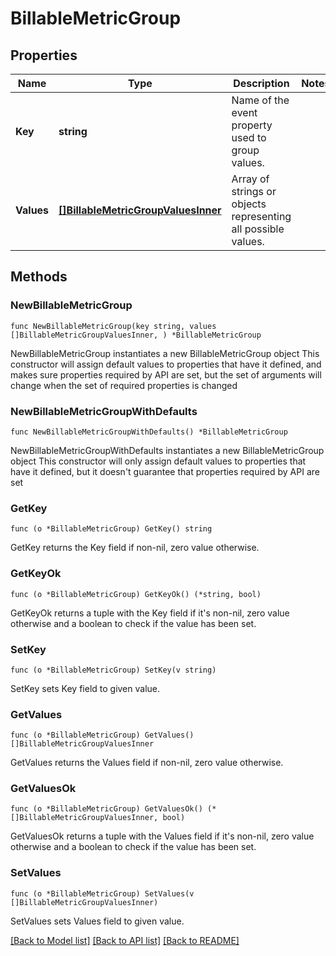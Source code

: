 # BillableMetricGroup

## Properties

Name | Type | Description | Notes
------------ | ------------- | ------------- | -------------
**Key** | **string** | Name of the event property used to group values. | 
**Values** | [**[]BillableMetricGroupValuesInner**](BillableMetricGroupValuesInner.md) | Array of strings or objects representing all possible values. | 

## Methods

### NewBillableMetricGroup

`func NewBillableMetricGroup(key string, values []BillableMetricGroupValuesInner, ) *BillableMetricGroup`

NewBillableMetricGroup instantiates a new BillableMetricGroup object
This constructor will assign default values to properties that have it defined,
and makes sure properties required by API are set, but the set of arguments
will change when the set of required properties is changed

### NewBillableMetricGroupWithDefaults

`func NewBillableMetricGroupWithDefaults() *BillableMetricGroup`

NewBillableMetricGroupWithDefaults instantiates a new BillableMetricGroup object
This constructor will only assign default values to properties that have it defined,
but it doesn't guarantee that properties required by API are set

### GetKey

`func (o *BillableMetricGroup) GetKey() string`

GetKey returns the Key field if non-nil, zero value otherwise.

### GetKeyOk

`func (o *BillableMetricGroup) GetKeyOk() (*string, bool)`

GetKeyOk returns a tuple with the Key field if it's non-nil, zero value otherwise
and a boolean to check if the value has been set.

### SetKey

`func (o *BillableMetricGroup) SetKey(v string)`

SetKey sets Key field to given value.


### GetValues

`func (o *BillableMetricGroup) GetValues() []BillableMetricGroupValuesInner`

GetValues returns the Values field if non-nil, zero value otherwise.

### GetValuesOk

`func (o *BillableMetricGroup) GetValuesOk() (*[]BillableMetricGroupValuesInner, bool)`

GetValuesOk returns a tuple with the Values field if it's non-nil, zero value otherwise
and a boolean to check if the value has been set.

### SetValues

`func (o *BillableMetricGroup) SetValues(v []BillableMetricGroupValuesInner)`

SetValues sets Values field to given value.



[[Back to Model list]](../README.md#documentation-for-models) [[Back to API list]](../README.md#documentation-for-api-endpoints) [[Back to README]](../README.md)


